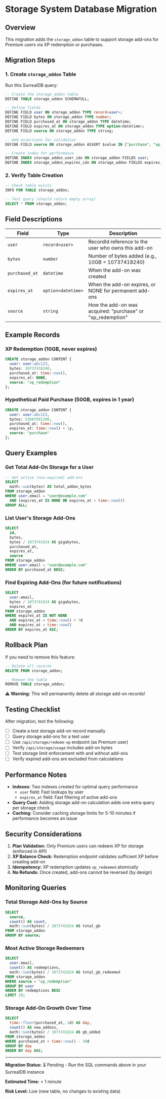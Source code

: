 # Storage System Database Migration

## Overview
This migration adds the `storage_addon` table to support storage add-ons for Premium users via XP redemption or purchases.

## Migration Steps

### 1. Create `storage_addon` Table

Run this SurrealDB query:

```sql
-- Create the storage_addon table
DEFINE TABLE storage_addon SCHEMAFULL;

-- Define fields
DEFINE FIELD user ON storage_addon TYPE record<user>;
DEFINE FIELD bytes ON storage_addon TYPE number;
DEFINE FIELD purchased_at ON storage_addon TYPE datetime;
DEFINE FIELD expires_at ON storage_addon TYPE option<datetime>;
DEFINE FIELD source ON storage_addon TYPE string;

-- Add assertions for validation
DEFINE FIELD source ON storage_addon ASSERT $value IN ["purchase", "xp_redemption"];

-- Create index for performance
DEFINE INDEX storage_addon_user_idx ON storage_addon FIELDS user;
DEFINE INDEX storage_addon_expires_idx ON storage_addon FIELDS expires_at;
```

### 2. Verify Table Creation

```sql
-- Check table exists
INFO FOR TABLE storage_addon;

-- Test query (should return empty array)
SELECT * FROM storage_addon;
```

## Field Descriptions

| Field | Type | Description |
|-------|------|-------------|
| `user` | `record<user>` | RecordId reference to the user who owns this add-on |
| `bytes` | `number` | Number of bytes added (e.g., 10GB = 10737418240) |
| `purchased_at` | `datetime` | When the add-on was created |
| `expires_at` | `option<datetime>` | When the add-on expires, or NONE for permanent add-ons |
| `source` | `string` | How the add-on was acquired: "purchase" or "xp_redemption" |

## Example Records

### XP Redemption (10GB, never expires)
```sql
CREATE storage_addon CONTENT {
  user: user:abc123,
  bytes: 10737418240,
  purchased_at: time::now(),
  expires_at: NONE,
  source: "xp_redemption"
};
```

### Hypothetical Paid Purchase (50GB, expires in 1 year)
```sql
CREATE storage_addon CONTENT {
  user: user:abc123,
  bytes: 53687091200,
  purchased_at: time::now(),
  expires_at: time::now() + 1y,
  source: "purchase"
};
```

## Query Examples

### Get Total Add-On Storage for a User
```sql
-- Get active (non-expired) add-ons
SELECT 
  math::sum(bytes) AS total_addon_bytes
FROM storage_addon
WHERE user.email = "user@example.com"
  AND (expires_at IS NONE OR expires_at > time::now())
GROUP ALL;
```

### List User's Storage Add-Ons
```sql
SELECT 
  id,
  bytes,
  bytes / 1073741824 AS gigabytes,
  purchased_at,
  expires_at,
  source
FROM storage_addon
WHERE user.email = "user@example.com"
ORDER BY purchased_at DESC;
```

### Find Expiring Add-Ons (for future notifications)
```sql
SELECT 
  user.email,
  bytes / 1073741824 AS gigabytes,
  expires_at
FROM storage_addon
WHERE expires_at IS NOT NONE
  AND expires_at < time::now() + 7d
  AND expires_at > time::now()
ORDER BY expires_at ASC;
```

## Rollback Plan

If you need to remove this feature:

```sql
-- Delete all records
DELETE FROM storage_addon;

-- Remove the table
REMOVE TABLE storage_addon;
```

⚠️ **Warning:** This will permanently delete all storage add-on records!

## Testing Checklist

After migration, test the following:

- [ ] Create a test storage add-on record manually
- [ ] Query storage add-ons for a test user
- [ ] Use `/api/storage/redeem-xp` endpoint (as Premium user)
- [ ] Verify `/api/storage/usage` includes add-on bytes
- [ ] Test storage limit enforcement with and without add-ons
- [ ] Verify expired add-ons are excluded from calculations

## Performance Notes

- **Indexes:** Two indexes created for optimal query performance
  - `user` field: Fast lookups by user
  - `expires_at` field: Fast filtering of active add-ons
- **Query Cost:** Adding storage add-on calculation adds one extra query per storage check
- **Caching:** Consider caching storage limits for 5-10 minutes if performance becomes an issue

## Security Considerations

1. **Plan Validation:** Only Premium users can redeem XP for storage (enforced in API)
2. **XP Balance Check:** Redemption endpoint validates sufficient XP before creating add-on
3. **Idempotency:** XP redemption updates `xp_redeemed` atomically
4. **No Refunds:** Once created, add-ons cannot be reversed (by design)

## Monitoring Queries

### Total Storage Add-Ons by Source
```sql
SELECT 
  source,
  count() AS count,
  math::sum(bytes) / 1073741824 AS total_gb
FROM storage_addon
GROUP BY source;
```

### Most Active Storage Redeemers
```sql
SELECT 
  user.email,
  count() AS redemptions,
  math::sum(bytes) / 1073741824 AS total_gb_redeemed
FROM storage_addon
WHERE source = "xp_redemption"
GROUP BY user
ORDER BY redemptions DESC
LIMIT 20;
```

### Storage Add-On Growth Over Time
```sql
SELECT 
  time::floor(purchased_at, 1d) AS day,
  count() AS new_addons,
  math::sum(bytes) / 1073741824 AS gb_added
FROM storage_addon
WHERE purchased_at > time::now() - 30d
GROUP BY day
ORDER BY day ASC;
```

---

**Migration Status:** ⏳ Pending - Run the SQL commands above in your SurrealDB instance

**Estimated Time:** < 1 minute

**Risk Level:** Low (new table, no changes to existing data)


